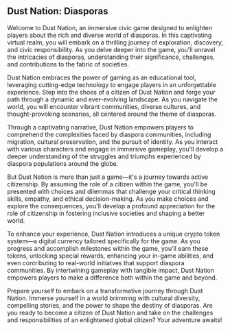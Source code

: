 
## Dust Nation: Diasporas



Welcome to Dust Nation, an immersive civic game designed to enlighten players about the rich and diverse world of diasporas. In this captivating virtual realm, you will embark on a thrilling journey of exploration, discovery, and civic responsibility. As you delve deeper into the game, you'll unravel the intricacies of diasporas, understanding their significance, challenges, and contributions to the fabric of societies.

Dust Nation embraces the power of gaming as an educational tool, leveraging cutting-edge technology to engage players in an unforgettable experience. Step into the shoes of a citizen of Dust Nation and forge your path through a dynamic and ever-evolving landscape. As you navigate the world, you will encounter vibrant communities, diverse cultures, and thought-provoking scenarios, all centered around the theme of diasporas.

Through a captivating narrative, Dust Nation empowers players to comprehend the complexities faced by diaspora communities, including migration, cultural preservation, and the pursuit of identity. As you interact with various characters and engage in immersive gameplay, you'll develop a deeper understanding of the struggles and triumphs experienced by diaspora populations around the globe.

But Dust Nation is more than just a game—it's a journey towards active citizenship. By assuming the role of a citizen within the game, you'll be presented with choices and dilemmas that challenge your critical thinking skills, empathy, and ethical decision-making. As you make choices and explore the consequences, you'll develop a profound appreciation for the role of citizenship in fostering inclusive societies and shaping a better world.

To enhance your experience, Dust Nation introduces a unique crypto token system—a digital currency tailored specifically for the game. As you progress and accomplish milestones within the game, you'll earn these tokens, unlocking special rewards, enhancing your in-game abilities, and even contributing to real-world initiatves that support diaspora communities. By intertwining gameplay with tangible impact, Dust Nation empowers players to make a difference both within the game and beyond.

Prepare yourself to embark on a transformative journey through Dust Nation. Immerse yourself in a world brimming with cultural diversity, compelling stories, and the power to shape the destiny of diasporas. Are you ready to become a citizen of Dust Nation and take on the challenges and responsibilities of an enlightened global citizen? Your adventure awaits!
